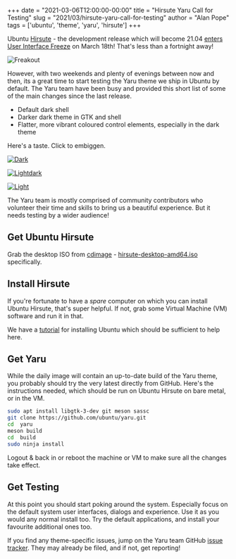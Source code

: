 +++
date = "2021-03-06T12:00:00-00:00"
title = "Hirsute Yaru Call for Testing"
slug = "2021/03/hirsute-yaru-call-for-testing"
author = "Alan Pope"
tags = ['ubuntu', 'theme', 'yaru', 'hirsute']
+++

Ubuntu [Hirsute](https://launchpad.net/ubuntu/hirsute) - the development release which will become 21.04 [enters](https://discourse.ubuntu.com/t/hirsute-hippo-release-schedule/18539) [User Interface Freeze](https://wiki.ubuntu.com/UserInterfaceFreeze) on March 18th! That's less than a fortnight away!

![Freakout](/blog/images/2021-03-06/freakout.gif)

However, with two weekends and plenty of evenings between now and then, its a great time to start testing the Yaru theme we ship in Ubuntu by default. The Yaru team have been busy and provided this short list of some of the main changes since the last release.


  * Default dark shell
  * Darker dark theme in GTK and shell
  * Flatter, more vibrant coloured control elements, especially in the dark theme

Here's a taste. Click to embiggen.

[![Dark](/blog/images/2021-03-06/dark.png)](/blog/images/2021-03-06/dark.png)

[![Lightdark](/blog/images/2021-03-06/lightdark.png)](/blog/images/2021-03-06/lightdark.png)

[![Light](/blog/images/2021-03-06/light.png)](/blog/images/2021-03-06/light.png)

The Yaru team is mostly comprised of community contributors who volunteer their time and skills to bring us a beautiful experience. But it needs testing by a wider audience! 

## Get Ubuntu Hirsute

Grab the desktop ISO from [cdimage](http://cdimage.ubuntu.com/ubuntu/daily-live/current/) - [hirsute-desktop-amd64.iso](http://cdimage.ubuntu.com/ubuntu/daily-live/current/hirsute-desktop-amd64.iso) specifically.

## Install Hirsute

If you're fortunate to have a *spare* computer on which you can install Ubuntu Hirsute, that's super helpful. If not, grab some Virtual Machine (VM) software and run it in that.

We have a [tutorial](https://ubuntu.com/tutorials/install-ubuntu-desktop#1-overview) for installing Ubuntu which should be sufficient to help here.

## Get Yaru 

While the daily image will contain an up-to-date build of the Yaru theme, you probably should try the very latest directly from GitHub. Here's the instructions needed, which should be run on Ubuntu Hirsute on bare metal, or in the VM.

```bash
sudo apt install libgtk-3-dev git meson sassc
git clone https://github.com/ubuntu/yaru.git
cd  yaru
meson build
cd  build
sudo ninja install
```

Logout & back in or reboot the machine or VM to make sure all the changes take effect.

## Get Testing

At this point you should start poking around the system. Especially focus on the default system user interfaces, dialogs and experience. Use it as you would any normal install too. Try the default applications, and install your favourite additional ones too. 

If you find any theme-specific issues, jump on the Yaru team GitHub [issue tracker](https://github.com/ubuntu/yaru/issues). They may already be filed, and if not, get reporting!
